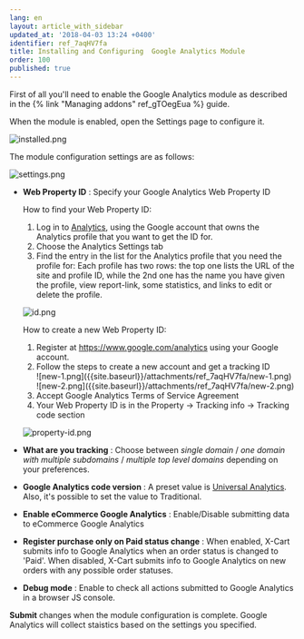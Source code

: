 ```yaml
---
lang: en
layout: article_with_sidebar
updated_at: '2018-04-03 13:24 +0400'
identifier: ref_7aqHV7fa
title: Installing and Configuring  Google Analytics Module
order: 100
published: true
---
```

First of all you'll need to enable the Google Analytics module as described in the {% link "Managing addons" ref_gTOegEua %} guide.

When the module is enabled, open the Settings page to configure it.

![installed.png]({{site.baseurl}}/attachments/ref_7aqHV7fa/installed.png)

The module configuration settings are as follows:

![settings.png]({{site.baseurl}}/attachments/ref_7aqHV7fa/settings.png)

* **Web Property ID** : Specify your Google Analytics Web Property ID
  
  How to find your Web Property ID:
  1. Log in to [Analytics](https://www.google.com/analytics "Installing and Configuring Google Analytics Module"), using the Google account that owns the Analytics profile that you want to get the ID for.
  2. Choose the Analytics Settings tab
  3. Find the entry in the list for the Analytics profile that you need the profile for:
     Each profile has two rows:  the top one lists the URL of the site and profile ID, while the 2nd one has the name you have given the profile, view report-link, some statistics, and links to edit or delete the profile.
     
    ![id.png]({{site.baseurl}}/attachments/ref_7aqHV7fa/id.png)
      
   How to create a new Web Property ID:
   1. Register at https://www.google.com/analytics using your Google account.
   2. Follow the steps to create a new account and get a tracking ID
      <div class="ui stackable three column grid">
       <div class="column" markdown="span">![new-1.png]({{site.baseurl}}/attachments/ref_7aqHV7fa/new-1.png)</div>
       <div class="column" markdown="span">![new-2.png]({{site.baseurl}}/attachments/ref_7aqHV7fa/new-2.png)</div>
      </div>
    3. Accept Google Analytics Terms of Service Agreement
    4. Your Web Property ID is in the Property -> Tracking info -> Tracking code section
    
    ![property-id.png]({{site.baseurl}}/attachments/ref_7aqHV7fa/property-id.png)

* **What are you tracking** : Choose between _single domain_ / _one domain with multiple subdomains_ / _multiple top level domains_ depending on your preferences. 
* **Google Analytics code version** : A preset value is [Universal Analytics](https://support.google.com/analytics/answer/3450662?hl=en "Installing and Configuring  Google Analytics Module"). Also, it's possible to set the value to Traditional.
* **Enable eCommerce Google Analytics** : Enable/Disable submitting data to eCommerce Google Analytics
* **Register purchase only on Paid status change** : When enabled, X-Cart submits info to Google Analytics when an order status is changed to 'Paid'. When disabled, X-Cart submits info to Google Analytics on new orders with any possible order statuses.
* **Debug mode** : Enable to check all actions submitted to Google Analytics in a browser JS console.

**Submit** changes when the module configuration is complete. Google Analytics will collect staistics based on the settings you specified.